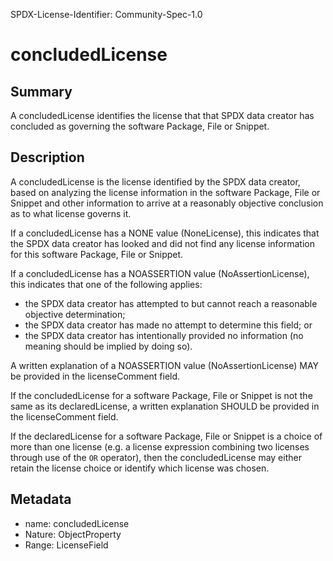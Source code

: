 SPDX-License-Identifier: Community-Spec-1.0

# concludedLicense

## Summary

A concludedLicense identifies the license that that SPDX data creator has
concluded as governing the software Package, File or Snippet.

## Description

A concludedLicense is the license identified by the SPDX data creator,
based on analyzing the license information in the software Package, File
or Snippet and other information to arrive at a reasonably objective
conclusion as to what license governs it.

If a concludedLicense has a NONE value (NoneLicense), this indicates that the
SPDX data creator has looked and did not find any license information for this
software Package, File or Snippet.

If a concludedLicense has a NOASSERTION value (NoAssertionLicense), this
indicates that one of the following applies:
* the SPDX data creator has attempted to but cannot reach a reasonable
  objective determination;
* the SPDX data creator has made no attempt to determine this field; or
* the SPDX data creator has intentionally provided no information (no
  meaning should be implied by doing so).

A written explanation of a NOASSERTION value (NoAssertionLicense) MAY be
provided in the licenseComment field.

If the concludedLicense for a software Package, File or Snippet is not the
same as its declaredLicense, a written explanation SHOULD be provided in
the licenseComment field.

If the declaredLicense for a software Package, File or Snippet is a choice
of more than one license (e.g. a license expression combining two licenses
through use of the `OR` operator), then the concludedLicense may either
retain the license choice or identify which license was chosen.

## Metadata

- name: concludedLicense
- Nature: ObjectProperty
- Range: LicenseField

